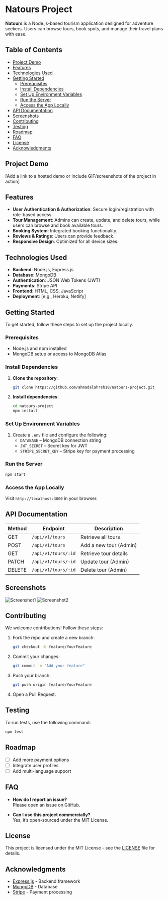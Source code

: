 
# Natours Project

**Natours** is a Node.js-based tourism application designed for adventure seekers. Users can browse tours, book spots, and manage their travel plans with ease.

## Table of Contents

- [Project Demo](#project-demo)
- [Features](#features)
- [Technologies Used](#technologies-used)
- [Getting Started](#getting-started)
  - [Prerequisites](#prerequisites)
  - [Install Dependencies](#install-dependencies)
  - [Set Up Environment Variables](#set-up-environment-variables)
  - [Run the Server](#run-the-server)
  - [Access the App Locally](#access-the-app-locally)
- [API Documentation](#api-documentation)
- [Screenshots](#screenshots)
- [Contributing](#contributing)
- [Testing](#testing)
- [Roadmap](#roadmap)
- [FAQ](#faq)
- [License](#license)
- [Acknowledgments](#acknowledgments)

## Project Demo

[Add a link to a hosted demo or include GIF/screenshots of the project in action]

## Features

- **User Authentication & Authorization**: Secure login/registration with role-based access.
- **Tour Management**: Admins can create, update, and delete tours, while users can browse and book available tours.
- **Booking System**: Integrated booking functionality.
- **Reviews & Ratings**: Users can provide feedback.
- **Responsive Design**: Optimized for all device sizes.

## Technologies Used

- **Backend**: Node.js, Express.js
- **Database**: MongoDB
- **Authentication**: JSON Web Tokens (JWT)
- **Payments**: Stripe API
- **Frontend**: HTML, CSS, JavaScript
- **Deployment**: [e.g., Heroku, Netlify]

## Getting Started

To get started, follow these steps to set up the project locally.

### Prerequisites

- Node.js and npm installed
- MongoDB setup or access to MongoDB Atlas

### Install Dependencies

1. **Clone the repository**:
   ```bash
   git clone https://github.com/ahmadalahrsh18/natours-project.git
   ```
2. **Install dependencies**:
   ```bash
   cd natours-project
   npm install
   ```

### Set Up Environment Variables

1. Create a `.env` file and configure the following:
   - `DATABASE` – MongoDB connection string
   - `JWT_SECRET` – Secret key for JWT
   - `STRIPE_SECRET_KEY` – Stripe key for payment processing

### Run the Server

```bash
npm start
```

### Access the App Locally

Visit `http://localhost:3000` in your browser.

## API Documentation

| Method | Endpoint             | Description             |
|--------|-----------------------|-------------------------|
| GET    | `/api/v1/tours`      | Retrieve all tours      |
| POST   | `/api/v1/tours`      | Add a new tour (Admin)  |
| GET    | `/api/v1/tours/:id`  | Retrieve tour details   |
| PATCH  | `/api/v1/tours/:id`  | Update tour (Admin)     |
| DELETE | `/api/v1/tours/:id`  | Delete tour (Admin)     |

## Screenshots

![Screenshot1](link_to_screenshot)
![Screenshot2](link_to_screenshot)

## Contributing

We welcome contributions! Follow these steps:

1. Fork the repo and create a new branch:
   ```bash
   git checkout -b feature/YourFeature
   ```
2. Commit your changes:
   ```bash
   git commit -m "Add your feature"
   ```
3. Push your branch:
   ```bash
   git push origin feature/YourFeature
   ```
4. Open a Pull Request.

## Testing

To run tests, use the following command:

```bash
npm test
```

## Roadmap

- [ ] Add more payment options
- [ ] Integrate user profiles
- [ ] Add multi-language support

## FAQ

- **How do I report an issue?**  
  Please open an issue on GitHub.

- **Can I use this project commercially?**  
  Yes, it’s open-sourced under the MIT License.

## License

This project is licensed under the MIT License - see the [LICENSE](LICENSE) file for details.

## Acknowledgments

- [Express.js](https://expressjs.com/) - Backend framework
- [MongoDB](https://www.mongodb.com/) - Database
- [Stripe](https://stripe.com/) - Payment processing
